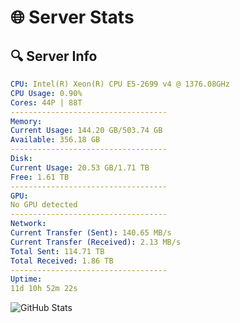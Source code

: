 # 🌐 Server Stats
## 🔍 Server Info
```yaml
CPU: Intel(R) Xeon(R) CPU E5-2699 v4 @ 1376.08GHz
CPU Usage: 0.90%
Cores: 44P | 88T
-----------------------------------
Memory:
Current Usage: 144.20 GB/503.74 GB
Available: 356.18 GB
-----------------------------------
Disk:
Current Usage: 20.53 GB/1.71 TB
Free: 1.61 TB
-----------------------------------
GPU:
No GPU detected
-----------------------------------
Network:
Current Transfer (Sent): 140.65 MB/s
Current Transfer (Received): 2.13 MB/s
Total Sent: 114.71 TB
Total Received: 1.86 TB
-----------------------------------
Uptime:
11d 10h 52m 22s
```
![GitHub Stats](https://img.shields.io/badge/Updated-2025-02-19_09:35:40-blue)